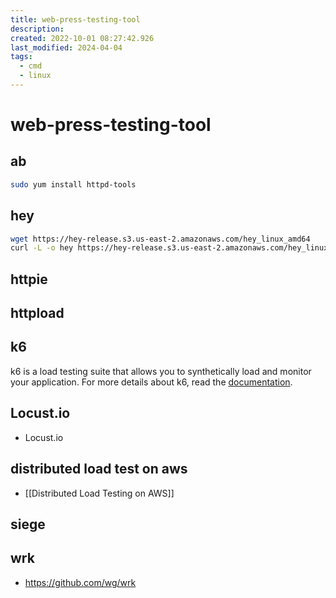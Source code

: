 ```yaml
---
title: web-press-testing-tool
description: 
created: 2022-10-01 08:27:42.926
last_modified: 2024-04-04
tags:
  - cmd
  - linux
---
```

# web-press-testing-tool

## ab
```sh
sudo yum install httpd-tools

```

## hey
```sh
wget https://hey-release.s3.us-east-2.amazonaws.com/hey_linux_amd64
curl -L -o hey https://hey-release.s3.us-east-2.amazonaws.com/hey_linux_amd64
```

## httpie

## httpload 

## k6
k6 is a load testing suite that allows you to synthetically load and monitor your application. For more details about k6, read the [documentation](https://k6.io/docs/).

## Locust.io
- Locust.io

## distributed load test on aws
- [[Distributed Load Testing on AWS]]


## siege


## wrk
- https://github.com/wg/wrk




